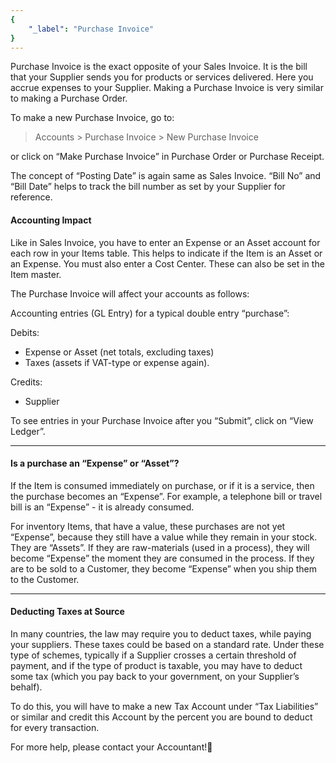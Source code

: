 ```yaml
---
{
	"_label": "Purchase Invoice"
}
---
```

Purchase Invoice is the exact opposite of your Sales Invoice. It is the bill that your Supplier sends you for products or services delivered. Here you accrue expenses to your Supplier. Making a Purchase Invoice is very similar to making a Purchase Order.

To make a new Purchase Invoice, go to:

> Accounts > Purchase Invoice > New Purchase Invoice

or click on “Make Purchase Invoice” in Purchase Order or Purchase Receipt.

The concept of “Posting Date” is again same as Sales Invoice. “Bill No” and “Bill Date” helps to track the bill number as set by your Supplier for reference.

#### Accounting Impact

Like in Sales Invoice, you have to enter an Expense or an Asset account for each row in your Items table. This helps to indicate if the Item is an Asset or an Expense. You must also enter a Cost Center. These can also be set in the Item master.

The Purchase Invoice will affect your accounts as follows:

Accounting entries (GL Entry) for a typical double entry “purchase”:

Debits:

- Expense or Asset (net totals, excluding taxes)
- Taxes (assets if VAT-type or expense again).

Credits:

- Supplier

To see entries in your Purchase Invoice after you “Submit”, click on “View Ledger”.

---

#### Is a purchase an “Expense” or “Asset”?

If the Item is consumed immediately on purchase, or if it is a service, then the purchase becomes an “Expense”. For example, a telephone bill or travel bill is an “Expense” - it is already consumed.

For inventory Items, that have a value, these purchases are not yet “Expense”, because they still have a value while they remain in your stock. They are “Assets”. If they are raw-materials (used in a process), they will become “Expense” the moment they are consumed in the process. If they are to be sold to a Customer, they become “Expense” when you ship them to the Customer.

---

#### Deducting Taxes at Source

In many countries, the law may require you to deduct taxes, while paying your suppliers. These taxes could be based on a standard rate. Under these type of schemes, typically if a Supplier crosses a certain threshold of payment, and if the type of product is taxable, you may have to deduct some tax (which you pay back to your government, on your Supplier’s behalf).

To do this, you will have to make a new Tax Account under “Tax Liabilities” or similar and credit this Account by the percent you are bound to deduct for every transaction.

For more help, please contact your Accountant!